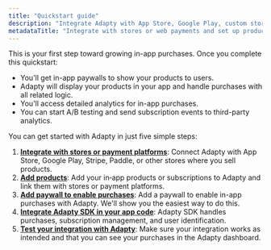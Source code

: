 ```yaml
---
title: "Quickstart guide"
description: "Integrate Adapty with App Store, Google Play, custom stores, Stripe, and Paddle."
metadataTitle: "Integrate with stores or web payments and set up products | Adapty Docs"
---
```


This is your first step toward growing in-app purchases. Once you complete this quickstart:

- You'll get in-app paywalls to show your products to users.
- Adapty will display your products in your app and handle purchases with all related logic.
- You'll access detailed analytics for in-app purchases.
- You can start A/B testing and send subscription events to third-party analytics.

You can get started with Adapty in just five simple steps:

1. [**Integrate with stores or payment platforms**](integrate-payments.md): Connect Adapty with App Store, Google Play, Stripe, Paddle, or other stores where you sell products.
2. [**Add products**](quickstart-products.md): Add your in‑app products or subscriptions to Adapty and link them with stores or payment platforms.
3. [**Add paywall to enable purchases**](quickstart-paywalls.md): Add a paywall to enable in-app purchases with Adapty. We'll show you the easiest way to do this.
4. [**Integrate Adapty SDK in your app code**](quickstart-sdk.md): Adapty SDK handles purchases, subscription management, and user identification.
5. [**Test your integration with Adapty**](quickstart-test.md): Make sure your integration works as intended and that you can see your purchases in the Adapty dashboard.